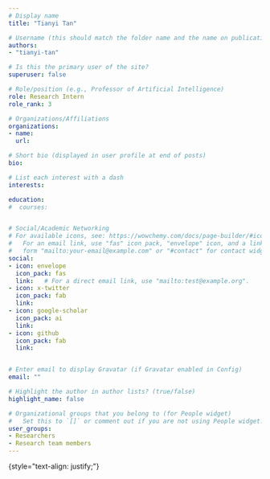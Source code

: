 ```yaml
---
# Display name
title: "Tianyi Tan"

# Username (this should match the folder name and the name on publications)
authors:
- "tianyi-tan"

# Is this the primary user of the site?
superuser: false

# Role/position (e.g., Professor of Artificial Intelligence)
role: Research Intern
role_rank: 3

# Organizations/Affiliations
organizations:
- name: 
  url: 

# Short bio (displayed in user profile at end of posts)
bio: 

# List each interest with a dash
interests:

education:
#  courses:


# Social/Academic Networking
# For available icons, see: https://wowchemy.com/docs/page-builder/#icons
#   For an email link, use "fas" icon pack, "envelope" icon, and a link in the
#   form "mailto:your-email@example.com" or "#contact" for contact widget.
social:
- icon: envelope
  icon_pack: fas
  link:   # For a direct email link, use "mailto:test@example.org".
- icon: x-twitter
  icon_pack: fab
  link: 
- icon: google-scholar
  icon_pack: ai
  link: 
- icon: github
  icon_pack: fab
  link: 


# Enter email to display Gravatar (if Gravatar enabled in Config)
email: ""

# Highlight the author in author lists? (true/false)
highlight_name: false

# Organizational groups that you belong to (for People widget)
#   Set this to `[]` or comment out if you are not using People widget.
user_groups:
- Researchers
- Research team members
---
```


{style="text-align: justify;"}
